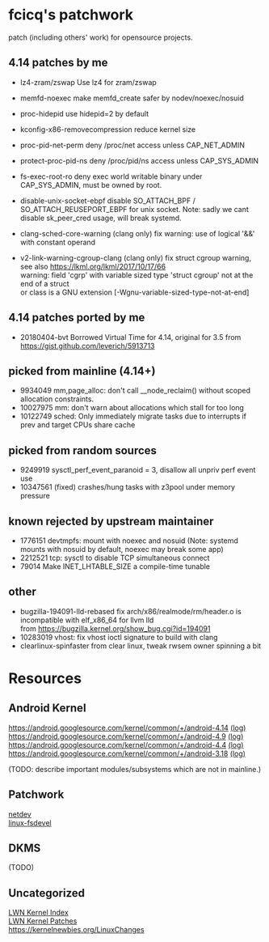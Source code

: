 # fcicq's patchwork
patch (including others' work) for opensource projects.

## 4.14 patches by me
* lz4-zram/zswap Use lz4 for zram/zswap
* memfd-noexec make memfd_create safer by nodev/noexec/nosuid
* proc-hidepid use hidepid=2 by default
* kconfig-x86-removecompression reduce kernel size
* proc-pid-net-perm deny /proc/net access unless CAP_NET_ADMIN
* protect-proc-pid-ns deny /proc/pid/ns access unless CAP_SYS_ADMIN
* fs-exec-root-ro deny exec world writable binary under CAP_SYS_ADMIN, must be owned by root.
* disable-unix-socket-ebpf disable SO_ATTACH_BPF / SO_ATTACH_REUSEPORT_EBPF for unix socket.
Note: sadly we cant disable sk_peer_cred usage, will break systemd.

* clang-sched-core-warning (clang only) fix warning: use of logical '&&' with constant operand
* v2-link-warning-cgroup-clang (clang only) fix struct cgroup warning, see also https://lkml.org/lkml/2017/10/17/66  
warning: field 'cgrp' with variable sized type 'struct cgroup' not at the end of a struct  
     or class is a GNU extension \[-Wgnu-variable-sized-type-not-at-end\]

## 4.14 patches ported by me
* 20180404-bvt Borrowed Virtual Time for 4.14, original for 3.5 from https://gist.github.com/leverich/5913713

## picked from mainline (4.14+)
* 9934049 mm,page_alloc: don't call \_\_node_reclaim() without scoped allocation constraints.
* 10027975 mm: don't warn about allocations which stall for too long
* 10122749 sched: Only immediately migrate tasks due to interrupts if prev and target CPUs share cache

## picked from random sources
* 9249919 sysctl_perf_event_paranoid = 3, disallow all unpriv perf event use
* 10347561 (fixed) crashes/hung tasks with z3pool under memory pressure

## known rejected by upstream maintainer
* 1776151 devtmpfs: mount with noexec and nosuid (Note: systemd mounts with nosuid by default, noexec may break some app)
* 2212521 tcp: sysctl to disable TCP simultaneous connect
* 79014 Make INET_LHTABLE_SIZE a compile-time tunable

## other
* bugzilla-194091-lld-rebased fix arch/x86/realmode/rm/header.o is incompatible with elf_x86_64 for llvm lld  
from https://bugzilla.kernel.org/show_bug.cgi?id=194091
* 10283019 vhost: fix vhost ioctl signature to build with clang
* clearlinux-spinfaster from clear linux, tweak rwsem owner spinning a bit

# Resources
## Android Kernel
https://android.googlesource.com/kernel/common/+/android-4.14 [(log)](https://android.googlesource.com/kernel/common/+log/android-4.14)  
https://android.googlesource.com/kernel/common/+/android-4.9 [(log)](https://android.googlesource.com/kernel/common/+log/android-4.9)  
https://android.googlesource.com/kernel/common/+/android-4.4 [(log)](https://android.googlesource.com/kernel/common/+log/android-4.4)  
https://android.googlesource.com/kernel/common/+/android-3.18 [(log)](https://android.googlesource.com/kernel/common/+log/android-3.18)  

(TODO: describe important modules/subsystems which are not in mainline.)

## Patchwork
[netdev](https://patchwork.ozlabs.org/project/netdev/list/?state=%2a)  
[linux-fsdevel](https://patchwork.kernel.org/project/linux-fsdevel/list/?state=%2a)  

## DKMS
(TODO)

## Uncategorized
[LWN Kernel Index](https://lwn.net/Kernel/Index/)  
[LWN Kernel Patches](https://lwn.net/Kernel/Patches)  
https://kernelnewbies.org/LinuxChanges  
